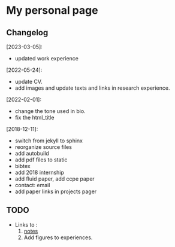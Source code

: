 # My personal page

## Changelog
[2023-03-05]:
* updated work experience

[2022-05-24]:
* update CV.
* add images and update texts and links in research experience.

[2022-02-01]:
* change the tone used in bio.
* fix the html\_title

[2018-12-11]:
* switch from jekyll to sphinx
* reorganize source files
* add autobuild
* add pdf files to static
* bibtex
* add 2018 internship
* add fluid paper, add ccpe paper
* contact: email
* add paper links in projects pager

## TODO
* Links to :
	1. [notes](https://fengggli.github.io/ResearchDocs/)
	2. Add figures to experiences. 
